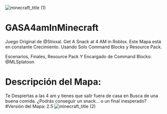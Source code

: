 ![minecraft_title (1)](https://github.com/user-attachments/assets/47a5ad0f-70c2-4a6f-95f6-9f598dc8b685)
# GASA4amInMinecraft
Juego Original de @Stixxal. Get A Snack at 4 AM in Roblox. Este Mapa está en constante Crecimiento. Usando Solo Command Blocks y Resource Pack.

Escenarios, Finales, Resource Pack Y Encargado de Command Blocks: @MLSplatoon
# Descripción del Mapa:
Te Despiertas a las 4 am y tienes que salir fuera de casa en Busca de una buena comida.
¿Podrás conseguir un snack... o un final inesperado?
#Versión del Mapa: 2.5
![minecraft_title (2)](https://github.com/user-attachments/assets/6444dcf4-7e3a-4198-b1cd-fe4ab6f083d3)
